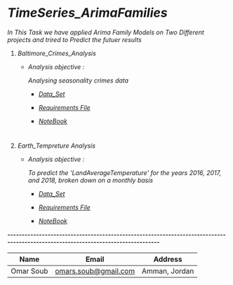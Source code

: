 # *TimeSeries_ArimaFamilies*

*In This Task we have applied Arima Family Models on Two Different projects and trired to Predict the futuer results*

1. *Baltimore_Crimes_Analysis*

    * *Analysis objective :*
    
      *Analysing seasonality crimes data*

      * [*Data_Set*](https://github.com/omars1234/TimeSeries_ArimaFamilies/blob/2d4df13d01d732f7ec6088479f51c8b582b02c37/Baltimore_Crimes_Analysis/Crime_Rate_Data_Baltimore.csv)

      * [*Requirements File*](https://github.com/omars1234/TimeSeries_ArimaFamilies/blob/891e936da1a1169f93dd012a66cd3580c4c31fa6/Baltimore_Crimes_Analysis/requirements.txt)

      * [*NoteBook*](https://github.com/omars1234/TimeSeries_ArimaFamilies/blob/2d4df13d01d732f7ec6088479f51c8b582b02c37/Baltimore_Crimes_Analysis/Baltimore_Crimes.ipynb)      

#

2. *Earth_Tempreture Analysis*

   * *Analysis objective :*

     *To predict the 'LandAverageTemperature' for the years 2016, 2017, and 2018, broken down on a monthly
     basis*

     * [*Data_Set*](https://github.com/omars1234/TimeSeries_ArimaFamilies/blob/3c6d639b5e7676d125d51193af31fc520aaf3779/Earth_Tempreture%20Analysis/GlobalLandTemperatures_GlobalTemperatures.csv)

     * [*Requirements File*](https://github.com/omars1234/TimeSeries_ArimaFamilies/blob/3c6d639b5e7676d125d51193af31fc520aaf3779/Earth_Tempreture%20Analysis/requirements.txt)

     * [*NoteBook*](https://github.com/omars1234/TimeSeries_ArimaFamilies/blob/3c6d639b5e7676d125d51193af31fc520aaf3779/Earth_Tempreture%20Analysis/Earth_Tempreture.ipynb)

**---------------------------------------------------------------------------------------------------------------------------------**



|Name|Email|Address|    
|----|-----|-------|     
|Omar Soub|omars.soub@gmail.com|Amman, Jordan|     